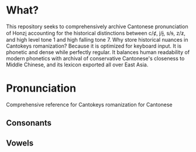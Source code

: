 # What?
This repository seeks to comprehensively archive Cantonese pronunciation of Honzi̱ accounting for the historical distinctions between c/ȼ, j/ɉ, s/ꞩ, z/ƶ, and high level tone 1 and high falling tone 7.  Why store historical nuances in Cantokeys romanization?  Because it is optimized for keyboard input.  It is phonetic and dense while perfectly regular.  It balances human readability of modern phonetics with archival of conservative Cantonese's closeness to Middle Chinese, and its lexicon exported all over East Asia.  
# Pronunciation
Comprehensive reference for Cantokeys romanization for Cantonese
## Consonants
## Vowels
